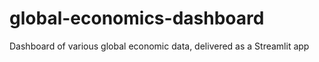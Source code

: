 # global-economics-dashboard
Dashboard of various global economic data, delivered as a Streamlit app
